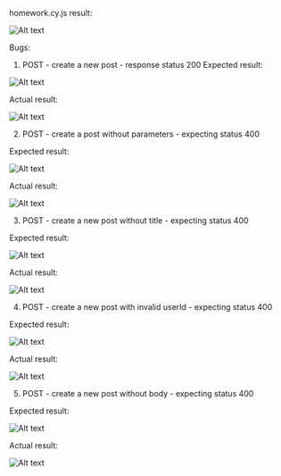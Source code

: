 homework.cy.js result:

![Alt text](image.png)


Bugs:


1. POST - create a new post - response status 200
Expected result:

![Alt text](image-3.png)

Actual result:

![Alt text](image-4.png)


2. POST - create a post without parameters - expecting status 400

Expected result:

![Alt text](image-6.png)

Actual result:

![Alt text](image-5.png)


3. POST - create a new post without title - expecting status 400

Expected result:

![Alt text](image-7.png)

Actual result:

![Alt text](image-8.png)


4. POST - create a new post with invalid userId - expecting status 400

Expected result:

![Alt text](image-9.png)

Actual result:

![Alt text](image-10.png)


5. POST - create a new post without body - expecting status 400

Expected result:

![Alt text](image-11.png)

Actual result:

![Alt text](image-12.png)
